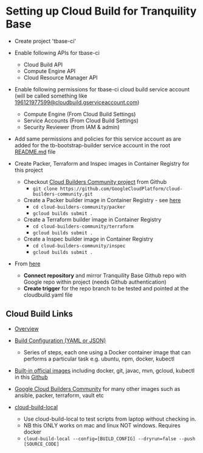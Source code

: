 # Setting up Cloud Build for Tranquility Base

* Create project 'tbase-ci'

* Enable following APIs for tbase-ci
    * Cloud Build API
    * Compute Engine API
    * Cloud Resource Manager API

* Enable following permissions for tbase-ci cloud build service account (will be called something like 196121977599@cloudbuild.gserviceaccount.com)
    * Compute Engine (From Cloud Build Settings)
    * Service Accounts (From Cloud Build Settings)
    * Security Reviewer (from IAM & admin)

* Add same permissions and policies for this service account as are added for the tb-bootstrap-builder service account in the root [README.md](../README.md) file

* Create Packer, Terraform and Inspec images in Container Registry for this project
    * Checkout [Cloud Builders Community project](https://github.com/GoogleCloudPlatform/cloud-builders-community) from Github
        * `git clone https://github.com/GoogleCloudPlatform/cloud-builders-community.git`    
    * Create a Packer builder image in Container Registry - see [here](https://cloud.google.com/cloud-build/docs/quickstart-packer)
        * `cd cloud-builders-community/packer`
        * `gcloud builds submit .`
    * Create a Terraform builder image in Container Registry  
        * `cd cloud-builders-community/terraform`
        * `gcloud builds submit .`
    * Create a Inspec builder image in Container Registry  
        * `cd cloud-builders-community/inspec`
        * `gcloud builds submit .`

* From [here](https://console.cloud.google.com/cloud-build/triggers)
    * **Connect repository** and mirror Tranquility Base Github repo with Google repo within project (needs Github authentication)
    * **Create trigger** for the repo branch to be tested and pointed at the cloudbuild.yaml file        

## Cloud Build Links
* [Overview](https://cloud.google.com/cloud-build/docs/overview)

* [Build Configuration (YAML or JSON)](https://cloud.google.com/cloud-build/docs/build-config)
    * Series of steps, each one using a Docker container image that can performs a particular task e.g. ubuntu, npm, docker, kubectl

* [Built-in official images](https://github.com/GoogleCloudPlatform/cloud-builders) including docker, git, javac, mvn, gcloud, kubectl in this [Github](https://github.com/GoogleCloudPlatform/cloud-builders)

* [Google Cloud Builders Community](https://github.com/GoogleCloudPlatform/cloud-builders-community) for many other images such as ansible, packer, terraform, vault etc

* [cloud-build-local](https://cloud.google.com/cloud-build/docs/build-debug-locally)
    * Use cloud-build-local to test scripts from laptop without checking in. 
    * NB this ONLY works on mac and linux NOT windows. Requires docker
    * `cloud-build-local --config=[BUILD_CONFIG] --dryrun=false --push [SOURCE_CODE]`
